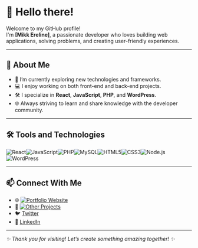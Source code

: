 # 👋 Hello there!

Welcome to my GitHub profile!  
I'm **[Mikk Ereline]**, a passionate developer who loves building web applications, solving problems, and creating user-friendly experiences.

---

## 🚀 About Me
- 🌱 I’m currently exploring new technologies and frameworks.
- 💻 I enjoy working on both front-end and back-end projects.
- 🛠️ I specialize in **React**, **JavaScript**, **PHP**, and **WordPress**.
- 🌐 Always striving to learn and share knowledge with the developer community.

---

## 🛠️ Tools and Technologies

<div style="display: flex; flex-wrap: wrap;">
  <img src="https://img.shields.io/badge/React-20232A?style=for-the-badge&logo=react&logoColor=61DAFB" alt="React" />
  <img src="https://img.shields.io/badge/JavaScript-F7DF1E?style=for-the-badge&logo=javascript&logoColor=black" alt="JavaScript" />
  <img src="https://img.shields.io/badge/PHP-777BB4?style=for-the-badge&logo=php&logoColor=white" alt="PHP" />
  <img src="https://img.shields.io/badge/MySQL-4479A1?style=for-the-badge&logo=mysql&logoColor=white" alt="MySQL" />
  <img src="https://img.shields.io/badge/HTML5-E34F26?style=for-the-badge&logo=html5&logoColor=white" alt="HTML5" />
  <img src="https://img.shields.io/badge/CSS3-1572B6?style=for-the-badge&logo=css3&logoColor=white" alt="CSS3" />
  <img src="https://img.shields.io/badge/Node.js-339933?style=for-the-badge&logo=nodedotjs&logoColor=white" alt="Node.js" />
  <img src="https://img.shields.io/badge/WordPress-21759B?style=for-the-badge&logo=wordpress&logoColor=white" alt="WordPress" />
</div>

---

## 📫 Connect With Me
- 🌐 [![Portfolio Website](https://img.shields.io/badge/Website-Visit-blue?style=flat&logo=google-chrome&logoColor=white)](https://webcodes.ee/)
- 🚀 [![Other Projects](https://img.shields.io/badge/Projects-Explore-orange?style=flat&logo=github&logoColor=white)](https://portfolio.webcodes.ee/)
- 🐦 [Twitter](#)  
- 💼 [LinkedIn](#)

---
_✨ Thank you for visiting! Let’s create something amazing together! ✨_
